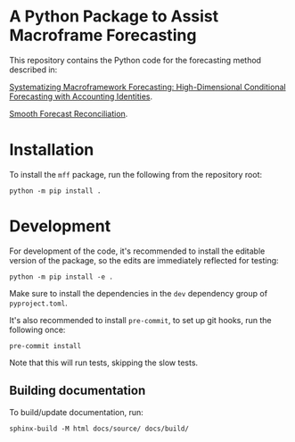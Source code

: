 # A Python Package to Assist Macroframe Forecasting

This repository contains the Python code for the forecasting method described in:

[Systematizing Macroframework Forecasting: High-Dimensional Conditional Forecasting with Accounting Identities](https://link.springer.com/article/10.1057/s41308-023-00225-8).

[Smooth Forecast Reconciliation](https://www.imf.org/en/Publications/WP/Issues/2024/03/22/Smooth-Forecast-Reconciliation-546654).

# Installation

To install the `mff` package, run the following from the repository root:

```shell
python -m pip install .
```

# Development

For development of the code, it's recommended to install the editable version of the package, so the edits are immediately reflected for testing:

```shell
python -m pip install -e .
```

Make sure to install the dependencies in the `dev` dependency group of `pyproject.toml`.

It's also recommended to install `pre-commit`, to set up git hooks, run the following once:

```shell
pre-commit install
```

Note that this will run tests, skipping the slow tests.

## Building documentation

To build/update documentation, run:

```shell
sphinx-build -M html docs/source/ docs/build/
```

